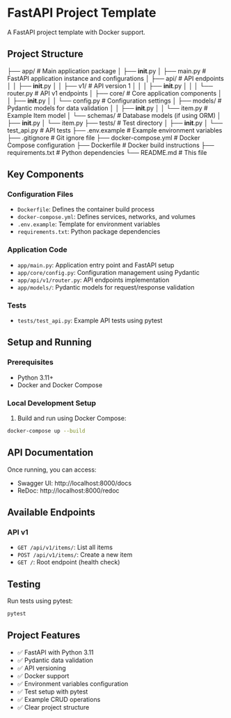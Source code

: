 # FastAPI Project Template

A  FastAPI project template with Docker support.

## Project Structure


├── app/                      # Main application package
│   ├── __init__.py
│   ├── main.py              # FastAPI application instance and configurations
│   ├── api/                 # API endpoints
│   │   ├── __init__.py
│   │   ├── v1/             # API version 1
│   │   │   ├── __init__.py
│   │   │   └── router.py   # API v1 endpoints
│   ├── core/               # Core application components
│   │   ├── __init__.py
│   │   └── config.py      # Configuration settings
│   ├── models/            # Pydantic models for data validation
│   │   ├── __init__.py
│   │   └── item.py       # Example Item model
│   └── schemas/          # Database models (if using ORM)
│       ├── __init__.py
│       └── item.py
├── tests/               # Test directory
│   ├── __init__.py
│   └── test_api.py     # API tests
├── .env.example        # Example environment variables
├── .gitignore         # Git ignore file
├── docker-compose.yml # Docker Compose configuration
├── Dockerfile        # Docker build instructions
├── requirements.txt  # Python dependencies
└── README.md        # This file


## Key Components

### Configuration Files
- `Dockerfile`: Defines the container build process
- `docker-compose.yml`: Defines services, networks, and volumes
- `.env.example`: Template for environment variables
- `requirements.txt`: Python package dependencies

### Application Code
- `app/main.py`: Application entry point and FastAPI setup
- `app/core/config.py`: Configuration management using Pydantic
- `app/api/v1/router.py`: API endpoints implementation
- `app/models/`: Pydantic models for request/response validation

### Tests
- `tests/test_api.py`: Example API tests using pytest

## Setup and Running

### Prerequisites
- Python 3.11+
- Docker and Docker Compose

### Local Development Setup


1. Build and run using Docker Compose:
```bash
docker-compose up --build
```

## API Documentation

Once running, you can access:
- Swagger UI: http://localhost:8000/docs
- ReDoc: http://localhost:8000/redoc

## Available Endpoints

### API v1

- `GET /api/v1/items/`: List all items
- `POST /api/v1/items/`: Create a new item
- `GET /`: Root endpoint (health check)

## Testing

Run tests using pytest:
```bash
pytest
```

## Project Features

- ✅ FastAPI with Python 3.11
- ✅ Pydantic data validation
- ✅ API versioning
- ✅ Docker support
- ✅ Environment variables configuration
- ✅ Test setup with pytest
- ✅ Example CRUD operations
- ✅ Clear project structure
